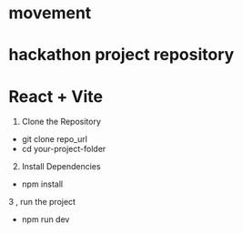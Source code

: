 
# movement
hackathon project repository
=======
# React + Vite

1. Clone the Repository

- git clone repo_url
- cd your-project-folder

2. Install Dependencies

- npm install

3 , run the project 
- npm run dev
